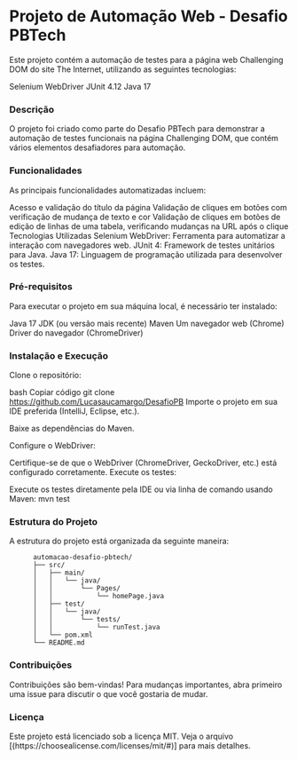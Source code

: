 <h1>Projeto de Automação Web - Desafio PBTech</h1>

Este projeto contém a automação de testes para a página web Challenging DOM do site The Internet, utilizando as seguintes tecnologias:

Selenium WebDriver
JUnit 4.12
Java 17


<h3>Descrição</h3>
O projeto foi criado como parte do Desafio PBTech para demonstrar a automação de testes funcionais na página Challenging DOM, que contém vários elementos desafiadores para automação.

<h3>Funcionalidades</h3>
As principais funcionalidades automatizadas incluem:

Acesso e validação do título da página
Validação de cliques em botões com verificação de mudança de texto e cor
Validação de cliques em botões de edição de linhas de uma tabela, verificando mudanças na URL após o clique
Tecnologias Utilizadas
Selenium WebDriver: Ferramenta para automatizar a interação com navegadores web.
JUnit 4: Framework de testes unitários para Java.
Java 17: Linguagem de programação utilizada para desenvolver os testes.

<h3>Pré-requisitos</h3>
Para executar o projeto em sua máquina local, é necessário ter instalado:

Java 17 JDK (ou versão mais recente)
Maven
Um navegador web (Chrome)
Driver do navegador (ChromeDriver)

<h3>Instalação e Execução</h3>
Clone o repositório:

bash
Copiar código
git clone https://github.com/Lucasaucamargo/DesafioPB
Importe o projeto em sua IDE preferida (IntelliJ, Eclipse, etc.).

Baixe as dependências do Maven.

Configure o WebDriver:

Certifique-se de que o WebDriver (ChromeDriver, GeckoDriver, etc.) está configurado corretamente.
Execute os testes:

Execute os testes diretamente pela IDE ou via linha de comando usando Maven:
mvn test


<h3>Estrutura do Projeto</h3>
A estrutura do projeto está organizada da seguinte maneira:

          automacao-desafio-pbtech/
          ├── src/
          │   ├── main/
          │   │   └── java/
          │   │       └── Pages/
          │   │           └── homePage.java
          │   ├── test/
          │   │   └── java/
          │   │       └── tests/
          │   │           └── runTest.java
          │   └── pom.xml
          └── README.md


<h3>Contribuições</h3>
Contribuições são bem-vindas! Para mudanças importantes, abra primeiro uma issue para discutir o que você gostaria de mudar.


<h3>Licença</h3>
Este projeto está licenciado sob a licença MIT. Veja o arquivo [(https://choosealicense.com/licenses/mit/#)] para mais detalhes.
